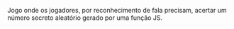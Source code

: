 Jogo onde os jogadores, por reconhecimento de fala precisam, acertar um número secreto aleatório gerado por uma função JS.
